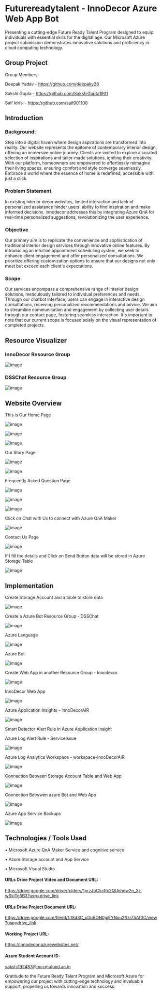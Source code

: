 # Futurereadytalent - InnoDecor Azure Web App Bot
Presenting a cutting-edge Future Ready Talent Program designed to equip individuals with essential skills for the digital age. Our Microsoft Azure project submission demonstrates innovative solutions and proficiency in cloud computing technology.

## Group Project
Group Members:

Deepak Yadav -
https://github.com/deepaky26

Sakshi Gupta -
https://github.com/SakshiGupta1901

Saif Idrisi - 
https://github.com/saif001100

## Introduction

### Background:

Step into a digital haven where design aspirations are transformed into reality.
Our website represents the epitome of contemporary interior design, offering an immersive online journey.
Clients are invited to explore a curated selection of inspirations and tailor-made solutions, igniting their creativity.
With our platform, homeowners are empowered to effortlessly reimagine their living spaces, ensuring comfort and style converge seamlessly.
Embrace a world where the essence of home is redefined, accessible with just a click.

### Problem Statement

In existing interior decor websites, limited interaction and lack of personalized assistance hinder users' ability to find inspiration and make informed decisions. Innodecor addresses this by integrating Azure QnA for real-time personalized suggestions, revolutionizing the user experience.

### Objective

Our primary aim is to replicate the convenience and sophistication of traditional interior design services through innovative online features.
By introducing an intuitive appointment scheduling system, we seek to enhance client engagement and offer personalized consultations.
We prioritize offering customization options to ensure that our designs not only meet but exceed each client's expectations.

### Scope

Our services encompass a comprehensive range of interior design solutions, meticulously tailored to individual preferences and needs.
Through our chatbot interface, users can engage in interactive design consultations, receiving personalized recommendations and advice.
We aim to streamline communication and engagement by collecting user details through our contact page, fostering seamless interaction.
It's important to note that our current scope is focused solely on the visual representation of completed projects.

## Resource Visualizer
### InnoDecor Resource Group

![image](https://github.com/deepaky26/Futurereadytalent/assets/163496220/f33c811d-28ad-426b-b3ad-539294883ddf)

### DSSChat Resource Group

![image](https://github.com/deepaky26/Futurereadytalent/assets/163496220/1479b121-992d-44c6-8a31-405a7e175729)

## Website Overview

This is Our Home Page

![image](https://github.com/deepaky26/Futurereadytalent/assets/163496220/1021729b-9a3e-4000-9200-ed04eaecd9a6)

![image](https://github.com/deepaky26/Futurereadytalent/assets/163496220/fc4a41a5-280f-4988-82b1-2e5478305898)

![image](https://github.com/deepaky26/Futurereadytalent/assets/163496220/1636bbdc-f7a0-4d42-8ae6-9e8f8ba1a4ee)


Our Story Page

![image](https://github.com/deepaky26/Futurereadytalent/assets/163496220/176cdd7f-a7c1-4631-abb9-050cee014216)


![image](https://github.com/deepaky26/Futurereadytalent/assets/163496220/ec413d3a-1d64-4916-92f1-df3951151714)

 
 
Frequently Asked Question Page

![image](https://github.com/deepaky26/Futurereadytalent/assets/163496220/b3834a8a-a091-4c03-bb0b-04a9983a6668)

![image](https://github.com/deepaky26/Futurereadytalent/assets/163496220/0299d479-b522-4699-a9d3-55d5f658cac3)
 
![image](https://github.com/deepaky26/Futurereadytalent/assets/163496220/058a8e5b-5e95-47ef-bb60-c11fb1c4f575)
 
Click on Chat with Us to connect with Azure QnA Maker

![image](https://github.com/deepaky26/Futurereadytalent/assets/163496220/741e2818-3c08-4681-aad9-2ff0a60c1aa8)

Contact Us Page

![image](https://github.com/deepaky26/Futurereadytalent/assets/163496220/aa36c7e7-0eae-4676-9465-fd81c2db1f12)

 
If I fill the details and Click on Send Button data will be stored in Azure Storage Table
 
![image](https://github.com/deepaky26/Futurereadytalent/assets/163496220/01643c53-3869-4dc4-a772-f8aa03f2b7f4)

## Implementation

Create Storage Account and a table to store data

![image](https://github.com/deepaky26/Futurereadytalent/assets/163496220/79c51518-f647-49d7-8f29-de32376486f0)

Create a Azure Bot Resource Group - DSSChat

![image](https://github.com/deepaky26/Futurereadytalent/assets/163496220/6438020c-cbd7-45dc-9257-eb98b552f25f)

Azure Language

![image](https://github.com/deepaky26/Futurereadytalent/assets/163496220/7ee1970c-0912-462e-b04b-23b5aaf18710)

Azure Bot

![image](https://github.com/deepaky26/Futurereadytalent/assets/163496220/ed1ff092-72b7-40a4-8171-904ac560c1d4)

Create Web App in another Resource Group - Innodecor

![image](https://github.com/deepaky26/Futurereadytalent/assets/163496220/0f6a79ef-d957-4391-9947-1b7392dcc65a)

InnoDecor Web App

![image](https://github.com/deepaky26/Futurereadytalent/assets/163496220/fc41b790-bc2c-4b1a-b7be-e51c38adca8e)


Azure Application Insights - InnoDecorAIR

![image](https://github.com/deepaky26/Futurereadytalent/assets/163496220/4d662593-7b7c-45d2-9354-a60f4f64aa8f)

Smart Detector Alert Rule in Azure Application Insight

Azure Log Alert Rule - ServiceIssue

![image](https://github.com/deepaky26/Futurereadytalent/assets/163496220/62c9e187-223c-41df-8ddf-157b10078cc8)

Azure Log Analytics Workspace - workspace-InnoDecorAIR

![image](https://github.com/deepaky26/Futurereadytalent/assets/163496220/438f160a-8792-44d8-b99c-2c352fee7e62)

Connection Between Storage Account Table and Web App

![image](https://github.com/deepaky26/Futurereadytalent/assets/163496220/09543f90-7af3-4d32-82c7-ac346c312c81)

Coonection Betwwen azure Bot and Web App 

![image](https://github.com/deepaky26/Futurereadytalent/assets/163496220/ae602d98-0574-4054-a9e1-e2ec36262cb4)

Azure App Service Backups

![image](https://github.com/deepaky26/Futurereadytalent/assets/163496220/64ee77b4-8acb-41af-9d2e-3972d3df048f)

## Technologies / Tools Used

• Microsoft Azure QnA Maker Service and cognitive service

• Azure Storage account and App Service

• Microsoft Visual Studio

#### URLs Drive Project Video and Document URL: 
https://drive.google.com/drive/folders/1przJoC5cRx2QUnhew2n_Xi-wSkiTg5B3?usp=drive_link

#### URLs Drive Project Document URL:
https://drive.google.com/file/d/1rI8d3C_uDuRON0gjEYNou2fIzrZ5Af3C/view?usp=drive_link

#### Working Project URL:
https://innodecor.azurewebsites.net/

#### Azure Student Account ID:
sakshi192487@mccmulund.ac.in


Gratitude to the Future Ready Talent Program and Microsoft Azure for empowering our project with cutting-edge technology and invaluable support, propelling us towards innovation and success.


















